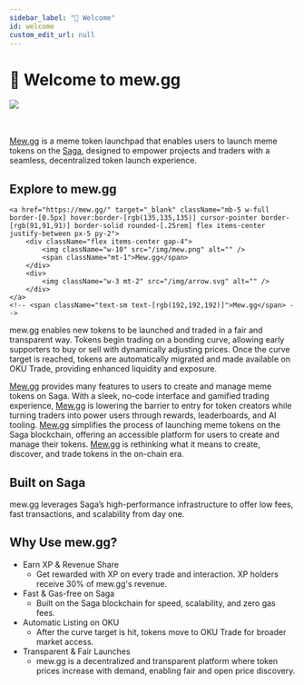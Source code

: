 ```yaml
---
sidebar_label: "👋 Welcome"
id: welcome
custom_edit_url: null
---
```


# 👋 Welcome to mew.gg

<div className="flex flex-col items-center">
    <img src="/img/cover.png"/>
</div>
<br>
</br>

[Mew.gg](https://mew.gg/) is a meme token launchpad that enables users to launch meme tokens on the [Saga](https://www.saga.xyz/), designed to empower projects and traders with a seamless, decentralized token launch experience.<br/>

## Explore to mew.gg

<div className="flex items-center flex-col mb-5">

    <a href="https://mew.gg/" target="_blank" className="mb-5 w-full border-[0.5px] hover:border-[rgb(135,135,135)] cursor-pointer border-[rgb(91,91,91)] border-solid rounded-[.25rem] flex items-center justify-between px-5 py-2">
        <div className="flex items-center gap-4">
            <img className="w-10" src="/img/mew.png" alt="" />
            <span className="mt-1">Mew.gg</span>
        </div>
        <div>
            <img className="w-3 mt-2" src="/img/arrow.svg" alt="" />
        </div>
    </a>
    <!-- <span className="text-sm text-[rgb(192,192,192)]">Mew.gg</span> -->

</div>

mew.gg enables new tokens to be launched and traded in a fair and transparent way. Tokens begin trading on a bonding curve, allowing early supporters to buy or sell with dynamically adjusting prices. Once the curve target is reached, tokens are automatically migrated and made available on OKU Trade, providing enhanced liquidity and exposure.


[Mew.gg](https://mew.gg/) provides many features to users to create and manage meme tokens on Saga. With a sleek, no-code interface and gamified trading experience, [Mew.gg](https://mew.gg/) is lowering the barrier to entry for token creators while turning traders into power users through rewards, leaderboards, and AI tooling. [Mew.gg](https://mew.gg/) simplifies the process of launching meme tokens on the Saga blockchain, offering an accessible platform for users to create and manage their tokens. [Mew.gg](https://mew.gg/) is rethinking what it means to create, discover, and trade tokens in the on-chain era.


## Built on Saga
mew.gg leverages Saga’s high-performance infrastructure to offer low fees, fast transactions, and scalability from day one.

## Why Use mew.gg?
- Earn XP & Revenue Share
    - Get rewarded with XP on every trade and interaction. XP holders receive 30% of mew.gg's revenue.
- Fast & Gas-free on Saga
    - Built on the Saga blockchain for speed, scalability, and zero gas fees.
- Automatic Listing on OKU
    - After the curve target is hit, tokens move to OKU Trade for broader market access.
- Transparent & Fair Launches
    - mew.gg is a decentralized and transparent platform where token prices increase with demand, enabling fair and open price discovery.